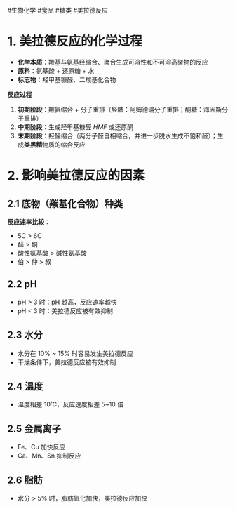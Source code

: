 #生物化学 #食品 #糖类 #美拉德反应 


# 1. 美拉德反应的化学过程

- **化学本质**：羰基与氨基经缩合、聚合生成可溶性和不可溶高聚物的反应
- **原料**：氨基酸 + 还原糖 + 水
- **标志物**：羟甲基糠醛、二羰基化合物

**反应过程**
1. **初期阶段**：羰氨缩合 + 分子重排（醛糖：阿姆德瑞分子重排；酮糖：海因斯分子重排）
2. **中期阶段**：生成羟甲基糠醛 *HMF* 或还原酮
3. **末期阶段**：羟醛缩合（两分子醛自相缩合，并进一步脱水生成不饱和醛）；生成**类黑精**物质的缩合反应

# 2. 影响美拉德反应的因素

## 2.1 底物（羰基化合物）种类

**反应速率比较**：
- 5C > 6C
- 醛 > 酮
- 酸性氨基酸 > 碱性氨基酸
- 伯 > 仲 > 叔

## 2.2 pH

- pH > 3 时：pH 越高，反应速率越快
- pH < 3 时：美拉德反应被有效抑制

## 2.3 水分

- 水分在 10% ~ 15% 时容易发生美拉德反应
- 干燥条件下，美拉德反应被有效抑制

## 2.4 温度

- 温度相差 10˚C，反应速度相差 5~10 倍

## 2.5 金属离子

- Fe、Cu 加快反应
- Ca、Mn、Sn 抑制反应

## 2.6 脂肪

- 水分 > 5% 时，脂肪氧化加快，美拉德反应加快
